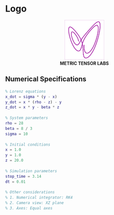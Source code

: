 # Logo

<p align="center">
  <img src="logo.png" width=25%><br>
  <b>METRIC TENSOR LABS</b>
</p>

## Numerical Specifications
```matlab
% Lorenz equations
x_dot = sigma * (y - x)
y_dot = x * (rho - z) - y
z_dot = x * y - beta * z

% System parameters 
rho = 28
beta = 8 / 3
sigma = 10

% Initial conditions
x = 1.0
y = 1.0
z = 20.0

% Simulation parameters
stop_time = 3.14
dt = 0.01

% Other considerations
% 1. Numerical integrator: RK4
% 2. Camera view: XZ plane
% 3. Axes: Equal axes
```
